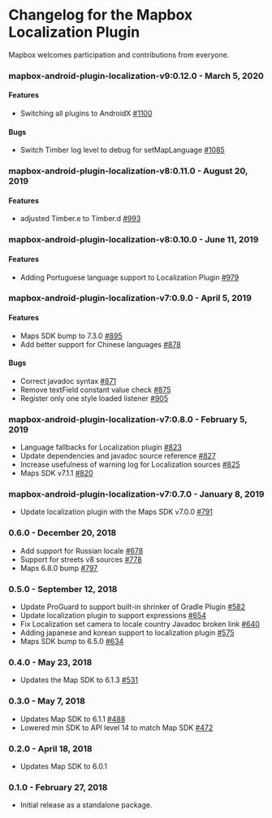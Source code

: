 # Changelog for the Mapbox Localization Plugin

Mapbox welcomes participation and contributions from everyone.

### mapbox-android-plugin-localization-v9:0.12.0 - March 5, 2020
#### Features
- Switching all plugins to AndroidX [#1100](https://github.com/mapbox/mapbox-plugins-android/pull/1100)

#### Bugs
- Switch Timber log level to debug for setMapLanguage [#1085](https://github.com/mapbox/mapbox-plugins-android/pull/1085)

### mapbox-android-plugin-localization-v8:0.11.0 - August 20, 2019
#### Features
- adjusted Timber.e to Timber.d [#993](https://github.com/mapbox/mapbox-plugins-android/pull/993)

### mapbox-android-plugin-localization-v8:0.10.0 - June 11, 2019
#### Features
- Adding Portuguese language support to Localization Plugin [#979](https://github.com/mapbox/mapbox-plugins-android/pull/979)

### mapbox-android-plugin-localization-v7:0.9.0 - April 5, 2019
#### Features
- Maps SDK bump to 7.3.0 [#895](https://github.com/mapbox/mapbox-plugins-android/pull/895)
- Add better support for Chinese languages [#878](https://github.com/mapbox/mapbox-plugins-android/pull/878)
#### Bugs
- Correct javadoc syntax [#871](https://github.com/mapbox/mapbox-plugins-android/commit/0761054e0be8b55e5c41415bf196ab8c42a4decc)
- Remove textField constant value check [#875](https://github.com/mapbox/mapbox-plugins-android/pull/875)
- Register only one style loaded listener [#905](https://github.com/mapbox/mapbox-plugins-android/pull/905)

### mapbox-android-plugin-localization-v7:0.8.0 - February 5, 2019
- Language fallbacks for Localization plugin [#823](https://github.com/mapbox/mapbox-plugins-android/pull/823)
- Update dependencies and javadoc source reference [#827](https://github.com/mapbox/mapbox-plugins-android/pull/827)
- Increase usefulness of warning log for Localization sources [#825](https://github.com/mapbox/mapbox-plugins-android/pull/825)
- Maps SDK v7.1.1 [#820](https://github.com/mapbox/mapbox-plugins-android/pull/820)

### mapbox-android-plugin-localization-v7:0.7.0 - January 8, 2019
 - Update localization plugin with the Maps SDK v7.0.0 [#791](https://github.com/mapbox/mapbox-plugins-android/pull/791)

### 0.6.0 - December 20, 2018
 - Add support for Russian locale [#678](https://github.com/mapbox/mapbox-plugins-android/pull/678)
 - Support for streets v8 sources [#778](https://github.com/mapbox/mapbox-plugins-android/pull/778)
 - Maps 6.8.0 bump [#797](https://github.com/mapbox/mapbox-plugins-android/pull/797)

### 0.5.0 - September 12, 2018
 - Update ProGuard to support built-in shrinker of Gradle Plugin [#582](https://github.com/mapbox/mapbox-plugins-android/pull/582)
 - Update localization plugin to support expressions [#654](https://github.com/mapbox/mapbox-plugins-android/pull/654)
 - Fix Localization set camera to locale country Javadoc broken link [#640](https://github.com/mapbox/mapbox-plugins-android/pull/640)
 - Adding japanese and korean support to localization plugin [#575](https://github.com/mapbox/mapbox-plugins-android/pull/575)
 - Maps SDK bump to 6.5.0 [#634](https://github.com/mapbox/mapbox-plugins-android/pull/634)

### 0.4.0 - May 23, 2018
- Updates the Map SDK to 6.1.3 [#531](https://github.com/mapbox/mapbox-plugins-android/pull/531)

### 0.3.0 - May 7, 2018
- Updates Map SDK to 6.1.1 [#488](https://github.com/mapbox/mapbox-plugins-android/pull/488)
- Lowered min SDK to API level 14 to match Map SDK [#472](https://github.com/mapbox/mapbox-plugins-android/pull/472)

### 0.2.0 - April 18, 2018
- Updates Map SDK to 6.0.1

### 0.1.0 - February 27, 2018
- Initial release as a standalone package.
